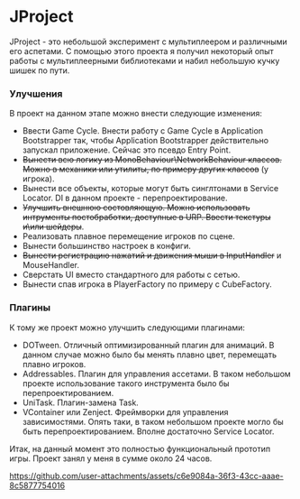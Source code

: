 # JProject

JProject - это небольшой эксперимент с мультиплеером и различными его аспетами. С помощью этого проекта я получил некоторый опыт работы с мультиплеерными библиотеками и набил небольшую кучку шишек по пути. 

### Улучшения
В проект на данном этапе можно внести следующие изменения:
- Ввести Game Cycle. Внести работу с Game Cycle в Application Bootstrapper так, чтобы Application Bootstrapper действительно запускал приложение. Сейчас это псевдо Entry Point.
- ~~Вынести всю логику из MonoBehaviour\NetworkBehaviour классов. Можно в механики или утилиты, по примеру других классов~~ (у игрока).
- Вынести все объекты, которые могут быть синглтонами в Service Locator. DI в данном проекте - перепроектирование.
- ~~Улучшить внешнюю состовляющую. Можно использовать интрументы постобработки, доступные в URP. Ввести текстуры и\или шейдеры~~.
- Реализовать плавное перемещение игроков по сцене.
- Вынести большинство настроек в конфиги.
- ~~Вынести регистрацию нажатий и движения мыши в InputHandler~~ и MouseHandler.
- Сверстать UI вместо стандартного для работы с сетью.
- Вынести спав игрока в PlayerFactory по примеру с CubeFactory.

### Плагины
К тому же проект можно улучшить следующими плагинами:
- DOTween. Отличный оптимизированный плагин для анимаций. В данном случае можно было бы менять плавно цвет, перемещать плавно игроков.
- Addressables. Плагин для управления ассетами. В таком небольшом проекте использование такого инструмента было бы перепроектированием.
- UniTask. Плагин-замена Task. 
- VContainer или Zenject. Фреймворки для управления зависимостями. Опять таки, в таком небольшом проекте могло бы быть перепроектированием. Вполне достаточно Service Locator.

Итак, на данный момент это полностью функциональный прототип игры. Проект занял у меня в сумме около 24 часов.

https://github.com/user-attachments/assets/c6e9084a-36f3-43cc-aaae-8c5877754016
